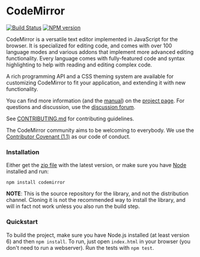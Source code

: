 # CodeMirror

[![Build Status](https://travis-ci.org/codemirror/CodeMirror.svg)](https://travis-ci.org/codemirror/CodeMirror)
[![NPM version](https://img.shields.io/npm/v/codemirror.svg)](https://www.npmjs.org/package/codemirror)

CodeMirror is a versatile text editor implemented in JavaScript for the browser. It is specialized for editing code, and
comes with over 100 language modes and various addons that implement more advanced editing functionality. Every language
comes with fully-featured code and syntax highlighting to help with reading and editing complex code.

A rich programming API and a CSS theming system are available for customizing CodeMirror to fit your application, and
extending it with new functionality.

You can find more information (and the
[manual](https://codemirror.net/doc/manual.html)) on the [project page](https://codemirror.net). For questions and
discussion, use the
[discussion forum](https://discuss.codemirror.net/).

See
[CONTRIBUTING.md](https://github.com/codemirror/CodeMirror/blob/master/CONTRIBUTING.md)
for contributing guidelines.

The CodeMirror community aims to be welcoming to everybody. We use the
[Contributor Covenant
(1.1)](http://contributor-covenant.org/version/1/1/0/) as our code of conduct.

### Installation

Either get the [zip file](https://codemirror.net/codemirror.zip) with the latest version, or make sure you
have [Node](https://nodejs.org/)
installed and run:

    npm install codemirror

**NOTE**: This is the source repository for the library, and not the distribution channel. Cloning it is not the
recommended way to install the library, and will in fact not work unless you also run the build step.

### Quickstart

To build the project, make sure you have Node.js installed (at least version 6)
and then `npm install`. To run, just open `index.html` in your browser (you don't need to run a webserver). Run the
tests with `npm test`.
